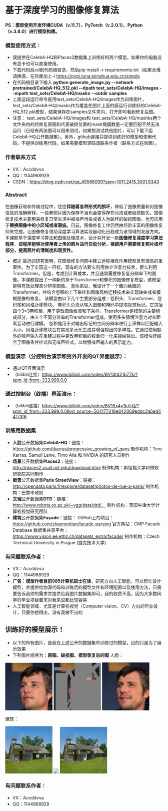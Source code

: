 # 基于深度学习的图像修复算法

**PS：模型使用开发环境CUDA（v.11.7）、PyTorch（v.2.0.1）、Python（v.3.8.0）进行模型构建。**

### 模型使用方式：

- 我提供在CelebA-HQ和Places2数据集上训练好的两个模型，如果你的电脑没有显卡也可以直接使用。
- 下载代码后cd到代码根目录，然后pip install -r requirements.txt（如果太慢请换源，在后面加上-i https://pypi.tuna.tsinghua.edu.cn/simple
- 在代码根目录下输入 **python generate_image.py --network pretrained/CelebA-HQ_512.pkl --dpath test_sets/CelebA-HQ/images --mpath test_sets/CelebA-HQ/masks --outdir samples**
- 上面这段运行命令是用test_sets/CelebA-HQ/images作为训练图片，test_sets/CelebA-HQ/masks作为覆盖在图片上面的膜运行训练好的CelebA-HQ_512.pkl模型，结果保存在samples文件夹内，打开即可看到修复后图。
- 注意： test_sets/CelebA-HQ/images和 test_sets/CelebA-HQ/mashks两个文件夹内的待修复原图和代表破损位置的mask掩膜数量一定要匹配不然无法运行（已经有两张图可以用来测试，如果想测试其他图片，可以下载下面CelebA-HQ公开数据集）。另外，github连接只提供训练好的模型和使用代码，不提供训练用代码，如果需要模型源码请联系作者（联系方式在后面）。

### 作者联系方式

- VX：Accddvva
- QQ：1144968929
- CSDN：https://blog.csdn.net/qq_45566099?spm=1011.2415.3001.5343

### Abstract

​	在图像获取和传输过程中，往往**伴随着各种形式的损坏**，降低了图像质量和对图像信息的准确解释，一些老照片因为保存不当也会变得存在污渍或者破损缺失。图像修复技术主要用来修复日常生活中被噪声污染或者人为破坏的破损图像，也可应用于**替换图像中的小区域或者瑕疵**。目前，图像修复工作仍然由经验丰富的图像修复师来完成，让图像修复借助深度学习算法实现自动化日趋成为该领域的发展方向。本课题基于深度学习算法和图像处理技术，设计并开发一款**图像修复深度学习算法程序**，**该程序能够对使用者上传的照片进行自动分析，根据用户需要修复照片损坏部分，提高照片的清晰度和观赏性。**

- 概述
		最近的研究表明，在图像修复问题中建立远程相互作用模型具有很高的重要性。为了实现这一目标，现有的方法要么利用独立注意力技术，要么利用Transformer。但是，考虑到计算成本，并且通常需要修复低分辨率下的图像。本课题提出了一种新的基于Transformer和卷积的图像修复模型，该模型能够有效处理高分辨率图像。
	具体来说，我设计了一个面向绘画的Transformer，并结合卷积的上下采样和图像风格迁移技术来实现缺失或者模糊图像的修复。
		该模型由以下几个主要部分组成：卷积头、Transformer、卷积尾和风格迁移模块。 卷积头负责从输入图像和掩码中提取视觉标记。它包括四个3*3卷积层，用于更改图像维度和下采样。Transformer是模型的主要组成部分，由五个不同分辨率的Transformer组成。使用多头情境注意力对长距离互动进行建模。 卷积尾用于对输出标记的空间分辨率进行上采样以匹配输入大小。风格迁移模块旨在实现多元化生成并增强输出的多样性。它通过使用额外的噪声输入在重建过程中更改卷积层的权重归一化来操纵输出。该模块还结合了图像条件样式和无噪声样式，以增强噪声输入的表示能力。

### 模型演示（分控制台演示和另外开发的QT界面展示）：
- 通过QT界面演示
- （bilibili连接）https://www.bilibili.com/video/BV13t421b77k/?spm_id_from=333.999.0.0

### 通过控制台（终端）界面演示：
- （bilibili连接）https://www.bilibili.com/video/BV1Sx4y1k7cQ/?spm_id_from=333.999.0.0&vd_source=564177318e842069eddc2a6ed44f73f6

### 训练用数据集
- **人脸**公开数据集**CelebA-HQ**：链接：https://github.com/tkarras/progressive_growing_of_gans
制作机构：Tero Karras, Samuli Laine, Timo Aila 和 NVIDIA 的研究人员制作
- **场景**公开数据集**Places2**：链接：http://places2.csail.mit.edu/download.html
制作机构：斯坦福大学和微软研究院共同制作
- **街景**公开数据集**Paris StreetView**：链接：http://opendata.paris.fr/explore/dataset/photos-de-rue-a-paris/
制作机构：巴黎市政府
- **文理**公开数据集**DTD**：链接：http://www.robots.ox.ac.uk/~vgg/data/dtd/。
制作机构：英国牛津大学计算机视觉研究团队
- **建筑**公开数据集**Façade**：链接：
GitHub上的项目：https://github.com/shannontian/facade-parsing
官方网站：CMP Facade Database
数据集共享平台：https://www.vision.ee.ethz.ch/datasets_extra/facade/
制作机构：Czech Technical University in Prague (捷克技术大学)

### 有问题联系作者：
- VX：Accddvva
- QQ：1144968929
- **广告：**模型作者目前**985计算机硕士在读**，研究方向人工智能，可以帮忙设计模型，并提供给你源代码和训练后的模型文件和环境配置以及使用方法，只需要告诉我你的需求并提供给我图片数据集即可，我的收费不高，因为大多数同学的毕业项目要求对我来说都比较容易
- 人工智能领域，尤其是计算机视觉（Computer vision，CV）方向的毕业设计，只要你想得出，没有我做不出的
## 训练好的模型展示！
- 以下的所有图片，是我在上述公开的数据集中训练过的模型，目的只是为了展示效果
- 下列图片顺序为：**原图、破损图、模型恢复后的图**
人脸：
<div align=left><img src="./show_img/原始.png" width="30%"> <img src="./show_img/破损后.png" width="30%"> <img src="./show_img/恢复后.png" width="30%"></div>

建筑：
<div align=left><img src="./show_img/原1.png" width="30%"> <img src="./show_img/破1.png" width="30%"> <img src="./show_img/恢复1.png" width="30%"></div>

### 有问题联系作者：

- VX：Accddvva
- QQ：1144968929
